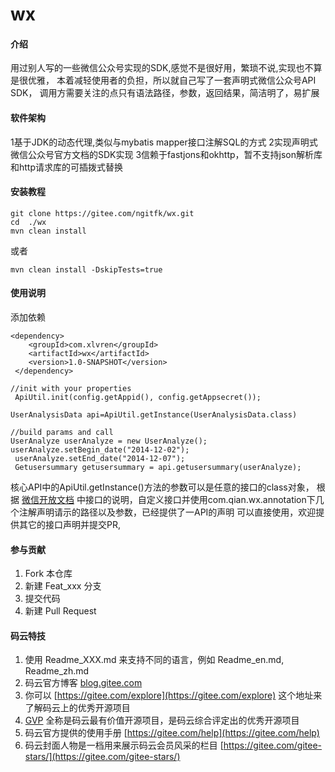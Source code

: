 # wx

#### 介绍
用过别人写的一些微信公众号实现的SDK,感觉不是很好用，繁琐不说,实现也不算是很优雅，
本着减轻使用者的负担，所以就自己写了一套声明式微信公众号API SDK，
调用方需要关注的点只有语法路径，参数，返回结果，简洁明了，易扩展

#### 软件架构
1基于JDK的动态代理,类似与mybatis mapper接口注解SQL的方式
2实现声明式微信公众号官方文档的SDK实现
3信赖于fastjons和okhttp，暂不支持json解析库和http请求库的可插拨式替换

#### 安装教程
```
git clone https://gitee.com/ngitfk/wx.git
cd  ./wx
mvn clean install
```
或者
```
mvn clean install -DskipTests=true
```
#### 使用说明
添加依赖
```
<dependency>
    <groupId>com.xlvren</groupId>
    <artifactId>wx</artifactId>
    <version>1.0-SNAPSHOT</version>
 </dependency>
```
```
//init with your properties
 ApiUtil.init(config.getAppid(), config.getAppsecret());

UserAnalysisData api=ApiUtil.getInstance(UserAnalysisData.class)

//build params and call
UserAnalyze userAnalyze = new UserAnalyze();
userAnalyze.setBegin_date("2014-12-02");
 userAnalyze.setEnd_date("2014-12-07");
 Getusersummary getusersummary = api.getusersummary(userAnalyze);
```

核心API中的ApiUtil.getInstance()方法的参数可以是任意的接口的class对象，
根据 [微信开放文档](https://developers.weixin.qq.com/doc/offiaccount/Analytics/User_Analysis_Data_Interface.html)
中接口的说明，自定义接口并使用com.qian.wx.annotation下几个注解声明请示的路径以及参数，已经提供了一API的声明
可以直接使用，欢迎提供其它的接口声明并提交PR,

#### 参与贡献

1.  Fork 本仓库
2.  新建 Feat_xxx 分支
3.  提交代码
4.  新建 Pull Request


#### 码云特技

1.  使用 Readme\_XXX.md 来支持不同的语言，例如 Readme\_en.md, Readme\_zh.md
2.  码云官方博客 [blog.gitee.com](https://blog.gitee.com)
3.  你可以 [https://gitee.com/explore](https://gitee.com/explore) 这个地址来了解码云上的优秀开源项目
4.  [GVP](https://gitee.com/gvp) 全称是码云最有价值开源项目，是码云综合评定出的优秀开源项目
5.  码云官方提供的使用手册 [https://gitee.com/help](https://gitee.com/help)
6.  码云封面人物是一档用来展示码云会员风采的栏目 [https://gitee.com/gitee-stars/](https://gitee.com/gitee-stars/)
